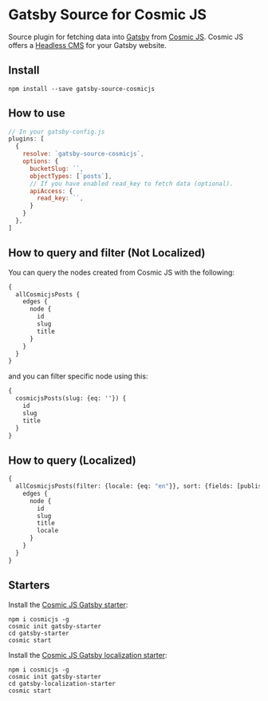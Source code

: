 # Gatsby Source for Cosmic JS

Source plugin for fetching data into [Gatsby](https://www.gatsbyjs.org) from [Cosmic JS](https://cosmicjs.com). Cosmic JS offers a [Headless CMS](https://cosmicjs.com/headless-cms) for your Gatsby website.

## Install

```
npm install --save gatsby-source-cosmicjs
```

## How to use

```javascript
// In your gatsby-config.js
plugins: [
  {
    resolve: `gatsby-source-cosmicjs`,
    options: {
      bucketSlug: ``,
      objectTypes: [`posts`],
      // If you have enabled read_key to fetch data (optional).
      apiAccess: {
        read_key: ``,
      }
    }
  },
]
```

## How to query and filter (Not Localized)

You can query the nodes created from Cosmic JS with the following:

```graphql
{
  allCosmicjsPosts {
    edges {
      node {
        id
        slug
        title
      }
    }
  }
}
```

and you can filter specific node using this:

```graphql
{
  cosmicjsPosts(slug: {eq: ''}) {
    id
    slug
    title
  }
}
```

## How to query (Localized)

```graphql
{
  allCosmicjsPosts(filter: {locale: {eq: "en"}}, sort: {fields: [published_at], order: DESC}) {
    edges {
      node {
        id
        slug
        title
        locale
      }
    }
  }
}
```

## Starters
Install the [Cosmic JS Gatsby starter](https://github.com/cosmicjs/gatsby-starter):
```
npm i cosmicjs -g
cosmic init gatsby-starter
cd gatsby-starter
cosmic start
```

Install the [Cosmic JS Gatsby localization starter](https://github.com/cosmicjs/gatsby-localization-starter):
```
npm i cosmicjs -g
cosmic init gatsby-starter
cd gatsby-localization-starter
cosmic start
```
